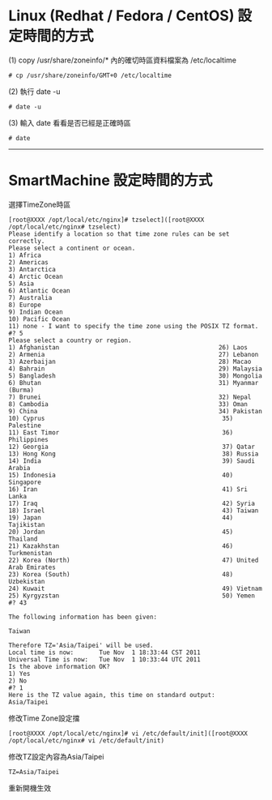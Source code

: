 
Linux (Redhat / Fedora / CentOS) 設定時間的方式
===

(1) copy /usr/share/zoneinfo/* 內的確切時區資料檔案為 /etc/localtime



```# cp /usr/share/zoneinfo/GMT+0 /etc/localtime```

(2) 執行 date -u



```# date -u```

(3) 輸入 date 看看是否已經是正確時區



```# date```



----

SmartMachine 設定時間的方式
===

選擇TimeZone時區

```
[root@XXXX /opt/local/etc/nginx]# tzselect]([root@XXXX /opt/local/etc/nginx# tzselect)
Please identify a location so that time zone rules can be set correctly.
Please select a continent or ocean.
1) Africa
2) Americas
3) Antarctica
4) Arctic Ocean
5) Asia
6) Atlantic Ocean
7) Australia
8) Europe
9) Indian Ocean
10) Pacific Ocean
11) none - I want to specify the time zone using the POSIX TZ format.
#? 5
Please select a country or region.
1) Afghanistan                                            26) Laos
2) Armenia                                                27) Lebanon
3) Azerbaijan                                             28) Macao
4) Bahrain                                                29) Malaysia
5) Bangladesh                                             30) Mongolia
6) Bhutan                                                 31) Myanmar (Burma)
7) Brunei                                                 32) Nepal
8) Cambodia                                               33) Oman
9) China                                                  34) Pakistan
10) Cyprus                                                 35) Palestine
11) East Timor                                             36) Philippines
12) Georgia                                                37) Qatar
13) Hong Kong                                              38) Russia
14) India                                                  39) Saudi Arabia
15) Indonesia                                              40) Singapore
16) Iran                                                   41) Sri Lanka
17) Iraq                                                   42) Syria
18) Israel                                                 43) Taiwan
19) Japan                                                  44) Tajikistan
20) Jordan                                                 45) Thailand
21) Kazakhstan                                             46) Turkmenistan
22) Korea (North)                                          47) United Arab Emirates
23) Korea (South)                                          48) Uzbekistan
24) Kuwait                                                 49) Vietnam
25) Kyrgyzstan                                             50) Yemen
#? 43

The following information has been given:

Taiwan

Therefore TZ='Asia/Taipei' will be used.
Local time is now:       Tue Nov  1 18:33:44 CST 2011
Universal Time is now:   Tue Nov  1 10:33:44 UTC 2011
Is the above information OK?
1) Yes
2) No
#? 1
Here is the TZ value again, this time on standard output:
Asia/Taipei

```


修改Time Zone設定擋

```
[root@XXXX /opt/local/etc/nginx]# vi /etc/default/init]([root@XXXX /opt/local/etc/nginx# vi /etc/default/init)
```


修改TZ設定內容為Asia/Taipei

```
TZ=Asia/Taipei
```


重新開機生效
